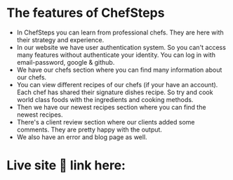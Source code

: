 # The features of ChefSteps

- In ChefSteps you can learn from professional chefs. They are here with their strategy and experience.
- In our website we have user authentication system. So you can't access many features without authenticate your identity. You can log in with email-password, google & github.
- We have our chefs section where you can find many information about our chefs.
- You can view different recipes of our chefs (if your have an account). Each chef has shared their signature dishes recipe. So try and cook world class foods with the ingredients and cooking methods.
- Then we have our newest recipes section where you can find the newest recipes.
- There's a client review section where our clients added some comments. They are pretty happy with the output.
- We also have an error and blog page as well.

# Live site 🔗 link here:

<!-- link -->
